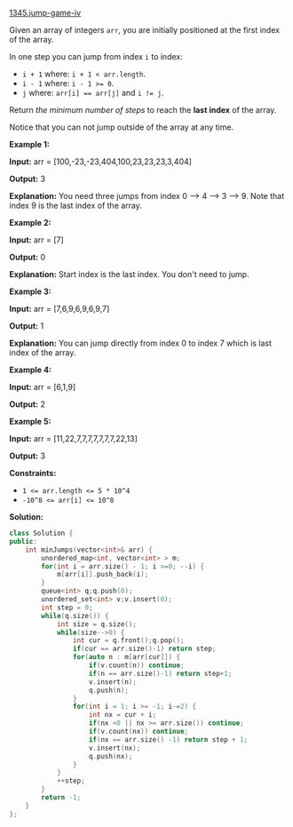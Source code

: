 [1345.jump-game-iv](https://leetcode.com/problems/jump-game-iv/)  

Given an array of integers `arr`, you are initially positioned at the first index of the array.

In one step you can jump from index `i` to index:

*   `i + 1` where: `i + 1 < arr.length`.
*   `i - 1` where: `i - 1 >= 0`.
*   `j` where: `arr[i] == arr[j]` and `i != j`.

Return _the minimum number of steps_ to reach the **last index** of the array.

Notice that you can not jump outside of the array at any time.

**Example 1:**

  
**Input:** arr = \[100,-23,-23,404,100,23,23,23,3,404\]
  
**Output:** 3
  
**Explanation:** You need three jumps from index 0 --> 4 --> 3 --> 9. Note that index 9 is the last index of the array.
  

**Example 2:**

  
**Input:** arr = \[7\]
  
**Output:** 0
  
**Explanation:** Start index is the last index. You don't need to jump.
  

**Example 3:**

  
**Input:** arr = \[7,6,9,6,9,6,9,7\]
  
**Output:** 1
  
**Explanation:** You can jump directly from index 0 to index 7 which is last index of the array.
  

**Example 4:**

  
**Input:** arr = \[6,1,9\]
  
**Output:** 2
  

**Example 5:**

  
**Input:** arr = \[11,22,7,7,7,7,7,7,7,22,13\]
  
**Output:** 3
  

**Constraints:**

*   `1 <= arr.length <= 5 * 10^4`
*   `-10^8 <= arr[i] <= 10^8`  



**Solution:**  

```cpp
class Solution {
public:
    int minJumps(vector<int>& arr) {
        unordered_map<int, vector<int> > m;
        for(int i = arr.size() - 1; i >=0; --i) {
            m[arr[i]].push_back(i);
        }
        queue<int> q;q.push(0);
        unordered_set<int> v;v.insert(0);
        int step = 0;
        while(q.size()) {
            int size = q.size();
            while(size-->0) {
                int cur = q.front();q.pop();
                if(cur == arr.size()-1) return step;
                for(auto n : m[arr[cur]]) {
                    if(v.count(n)) continue;
                    if(n == arr.size()-1) return step+1;
                    v.insert(n);
                    q.push(n);
                }
                for(int i = 1; i >= -1; i-=2) {
                    int nx = cur + i;
                    if(nx <0 || nx >= arr.size()) continue;
                    if(v.count(nx)) continue;
                    if(nx == arr.size() -1) return step + 1;
                    v.insert(nx);
                    q.push(nx);
                }
            }
            ++step;
        }
        return -1;
    }
};
```
      